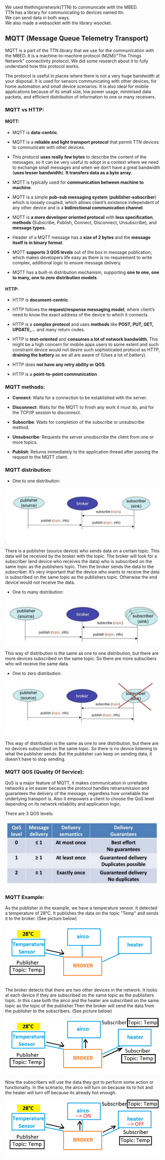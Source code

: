 We used thethingsnetwork\(TTN\) to communicate with the MBED.  
TTN has a library for communicating to devices named ttn.  
We can send data in both ways.  
We also made a websocket with the library wsocket.

## **MQTT \(Message Queue Telemetry Transport\)**

MQTT is a part of the TTN library that we use for the communication with the MBED. It is a machine-to-machine protocol \(M2M\)/"The Things Network" connectivity protocol. We did some research about it to fully understand how this protocol works.

The protocol is useful in places where there is not a very huge bandwidth at your disposal. It is used for sensors communicating with other devices, for home automation and small device scenarios. It is also ideal for mobile applications because of its small size, low power usage, minimised data packets, and efficient distribution of information to one or many receivers.

### MQTT vs HTTP:

#### MQTT:

* MQTT is **data-centric**.

* MQTT is a **reliable and light transport protocol** that permit TTN devices to communicate with other devices.

* This protocol **uses really few bytes** to describe the content of the messages, so it can be very useful to adopt in a context where we need to exchange small messages and when we don’t have a great bandwidth \(**uses lesser bandwidth**\). **It transfers data as a byte array**.

* MQTT is typically used for **communication between machine to machine**.

* MQTT is a simple **pub-sub messaging system** \(**publisher-subscriber**\) which is loosely coupled, which allows client’s existence independent of any other device and is a **bidirectional communication channel**.

* MQTT is **a more developer oriented protocol** with **less specification**, **methods** \(Subscribe, Publish, Connect, Disconnect, Unsubscribe\), and **message types**.

* Header of a MQTT message has a **size of 2 bytes** and the **message itself is in binary format**.

* MQTT **supports 3 QOS levels** out of the box in message publication, which makes developers life easy as there is no requirement to write complex, additional logic to ensure message delivery.

* MQTT has a built-in distribution mechanism, supporting **one to one, one to many, one to zero distribution models**.

#### HTTP:

* HTTP is **document-centric**.

* HTTP follows the **request/response messaging model**, where client’s need to know the exact address of the device to which it connects.

* HTTP is a **complex protocol** and uses **methods** like **POST, PUT, GET, UPDATE,…** and many return codes.

* HTTP is **text-oriented** and **consumes a lot of network bandwidth**. This might be a high concern for mobile apps users to some extent and such constraint device would not desire such sophisticated protocol as HTTP, **draining the battery** as we all are aware of \(Uses a lot of battery\).

* HTTP does **not have any retry ability or QOS**.

* HTTP is a **point-to-point communication**.

### MQTT methods:

* **Connect**: Waits for a connection to be established with the server.

* **Disconnect**: Waits for the MQTT to finish any work it must do, and for the TCP/IP session to disconnect.

* **Subscribe**: Waits for completion of the subscribe or unsubscribe method.

* **Unsubscribe**: Requests the server unsubscribe the client from one or more topics.

* **Publish**: Returns immediately to the application thread after passing the request to the MQTT client.

### MQTT distribution:

* One to one distribution:  

![](/assets/dist1.png)

There is a publisher \(source device\) who sends data on a certain topic. This data will be received by the broker with the topic. The broker will look for a subscriber \(end device who receives the data\) who is subscribed on the same topic as the publishers topic. Then the broker sends the data to the subscriber. It’s very important that the device who wants to receive the data is subscribed on the same topic as the publishers topic. Otherwise the end device would not receive the data.

* One to many distribution:

![](/assets/dist2.png)

This way of distribution is the same as one to one distribution, but there are more devices subscribed on the same topic. So there are more subscibers who will receive the same data.

* One to zero distribution:

![](/assets/dist3.png)

This way of distribution is the same as one to one distribution, but there are no devices subscribed on the same topic. So there is no device listening to what the publisher sends. But the publisher can keep on sending data, it doesn't have to stop sending.

### MQTT QOS \(Quality Of Service\):

QoS is a major feature of MQTT, it makes communication in unreliable networks a lot easier because the protocol handles retransmission and guarantees the delivery of the message, regardless how unreliable the underlying transport is. Also it empowers a client to choose the QoS level depending on its network reliability and application logic.

There are 3 QOS levels:

![](/assets/QOS.png)

### MQTT Example:

As the publisher in the example, we have a temperature sensor. It detected a temperature of 28°C. It publishes the data on the topic "Temp" and sends it to the broker. \(See picture below\)

![](/assets/MQTT_example2.png)

The broker detects that there are two other devices in the network. It looks at each device if they are subscribed on the same topic as the publishers topic. In this case both the airco and the heater are subscribed on the same topic as the topic of the publisher.Then the broker will send the data from the publisher to the subscribers. \(See picture below\)

![](/assets/MQTT_example3.png)

Now the subscribers will use the data they got to perform some action or functionality. In the scenario, the airco will turn on because its to hot and the heater will turn off because its already hot enough. 

![](/assets/MQTT_example1.png)

